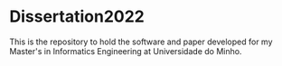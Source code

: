# Dissertation2022

This is the repository to hold the software and paper developed for my Master's in Informatics Engineering at Universidade do Minho.
